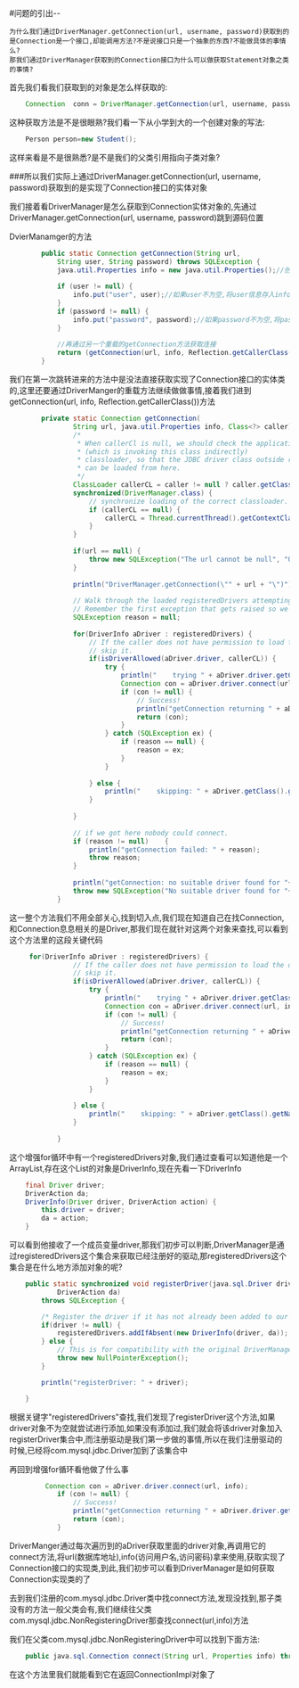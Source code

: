 #问题的引出-- 

	为什么我们通过DriverManager.getConnection(url, username, password)获取到的是Connection是一个接口,却能调用方法?不是说接口只是一个抽象的东西?不能做具体的事情么?
	那我们通过DriverManager获取到的Connection接口为什么可以做获取Statement对象之类的事情?


首先我们看我们获取到的对象是怎么样获取的:

```java
	Connection	conn = DriverManager.getConnection(url, username, password);
```

这种获取方法是不是很眼熟?我们看一下从小学到大的一个创建对象的写法:

```java	
	Person person=new Student();
```

这样来看是不是很熟悉?是不是我们的父类引用指向子类对象?

###所以我们实际上通过DriverManager.getConnection(url, username, password)获取到的是实现了Connection接口的实体对象

我们接着看DriverManager是怎么获取到Connection实体对象的,先通过DriverManager.getConnection(url, username, password)跳到源码位置


DvierManamger的方法

```java
	 	public static Connection getConnection(String url,
	        String user, String password) throws SQLException {
	        java.util.Properties info = new java.util.Properties();//创建了一个Properties对象来存放信息
	
	        if (user != null) {
	            info.put("user", user);//如果user不为空,将user信息存入info对象
	        }
	        if (password != null) {
	            info.put("password", password);//如果password不为空,将password信息存入info对象
	        }
	
			//再通过另一个重载的getConnection方法获取连接
	        return (getConnection(url, info, Reflection.getCallerClass()));
	    }
```


我们在第一次跳转进来的方法中是没法直接获取实现了Connection接口的实体类的,这里还要通过DriverManger的重载方法继续做做事情,接着我们进到getConnection(url, info, Reflection.getCallerClass())方法

```java
		private static Connection getConnection(
		        String url, java.util.Properties info, Class<?> caller) throws SQLException {
		        /*
		         * When callerCl is null, we should check the application's
		         * (which is invoking this class indirectly)
		         * classloader, so that the JDBC driver class outside rt.jar
		         * can be loaded from here.
		         */
		        ClassLoader callerCL = caller != null ? caller.getClassLoader() : null;
		        synchronized(DriverManager.class) {
		            // synchronize loading of the correct classloader.
		            if (callerCL == null) {
		                callerCL = Thread.currentThread().getContextClassLoader();
		            }
		        }
		
		        if(url == null) {
		            throw new SQLException("The url cannot be null", "08001");
		        }
		
		        println("DriverManager.getConnection(\"" + url + "\")");
		
		        // Walk through the loaded registeredDrivers attempting to make a connection.
		        // Remember the first exception that gets raised so we can reraise it.
		        SQLException reason = null;
		
		        for(DriverInfo aDriver : registeredDrivers) {
		            // If the caller does not have permission to load the driver then
		            // skip it.
		            if(isDriverAllowed(aDriver.driver, callerCL)) {
		                try {
		                    println("    trying " + aDriver.driver.getClass().getName());
		                    Connection con = aDriver.driver.connect(url, info);
		                    if (con != null) {
		                        // Success!
		                        println("getConnection returning " + aDriver.driver.getClass().getName());
		                        return (con);
		                    }
		                } catch (SQLException ex) {
		                    if (reason == null) {
		                        reason = ex;
		                    }
		                }
		
		            } else {
		                println("    skipping: " + aDriver.getClass().getName());
		            }
		
		        }
		
		        // if we got here nobody could connect.
		        if (reason != null)    {
		            println("getConnection failed: " + reason);
		            throw reason;
		        }
		
		        println("getConnection: no suitable driver found for "+ url);
		        throw new SQLException("No suitable driver found for "+ url, "08001");
		    }
```

这一整个方法我们不用全部关心,找到切入点,我们现在知道自己在找Connection,和Connection息息相关的是Driver,那我们现在就针对这两个对象来查找,可以看到这个方法里的这段关键代码

```java
	 for(DriverInfo aDriver : registeredDrivers) {
	            // If the caller does not have permission to load the driver then
	            // skip it.
	            if(isDriverAllowed(aDriver.driver, callerCL)) {
	                try {
	                    println("    trying " + aDriver.driver.getClass().getName());
	                    Connection con = aDriver.driver.connect(url, info);
	                    if (con != null) {
	                        // Success!
	                        println("getConnection returning " + aDriver.driver.getClass().getName());
	                        return (con);
	                    }
	                } catch (SQLException ex) {
	                    if (reason == null) {
	                        reason = ex;
	                    }
	                }
	
	            } else {
	                println("    skipping: " + aDriver.getClass().getName());
	            }
	
	        }
```
	
这个增强for循环中有一个registeredDrivers对象,我们通过查看可以知道他是一个ArrayList,存在这个List的对象是DriverInfo,现在先看一下DriverInfo

```java
	final Driver driver;
    DriverAction da;
    DriverInfo(Driver driver, DriverAction action) {
        this.driver = driver;
        da = action;
    }
```

可以看到他接收了一个成员变量driver,那我们初步可以判断,DriverManager是通过registeredDrivers这个集合来获取已经注册好的驱动,那registeredDrivers这个集合是在什么地方添加对象的呢?

```java
    public static synchronized void registerDriver(java.sql.Driver driver,
            DriverAction da)
        throws SQLException {

        /* Register the driver if it has not already been added to our list */
        if(driver != null) {
            registeredDrivers.addIfAbsent(new DriverInfo(driver, da));
        } else {
            // This is for compatibility with the original DriverManager
            throw new NullPointerException();
        }

        println("registerDriver: " + driver);

    }
```

根据关键字"registeredDrivers"查找,我们发现了registerDriver这个方法,如果driver对象不为空就尝试进行添加,如果没有添加过,我们就会将该driver对象加入registerDriver集合中,而注册驱动是我们第一步做的事情,所以在我们注册驱动的时候,已经将com.mysql.jdbc.Driver加到了该集合中

再回到增强for循环看他做了什么事

```java
		 Connection con = aDriver.driver.connect(url, info);
            if (con != null) {
                // Success!
                println("getConnection returning " + aDriver.driver.getClass().getName());
                return (con);
            }
```

DriverManger通过每次遍历到的aDriver获取里面的driver对象,再调用它的connect方法,将url(数据库地址),info(访问用户名,访问密码)拿来使用,获取实现了Connection接口的实现类,到此,我们初步可以看到DriverManager是如何获取Connection实现类的了

去到我们注册的com.mysql.jdbc.Driver类中找connect方法,发现没找到,那子类没有的方法一般父类会有,我们继续往父类com.mysql.jdbc.NonRegisteringDriver那查找connect(url,info)方法

我们在父类com.mysql.jdbc.NonRegisteringDriver中可以找到下面方法:

```java
	public java.sql.Connection connect(String url, Properties info) throws SQLException
``` 

在这个方法里我们就能看到它在返回ConnectionImpl对象了